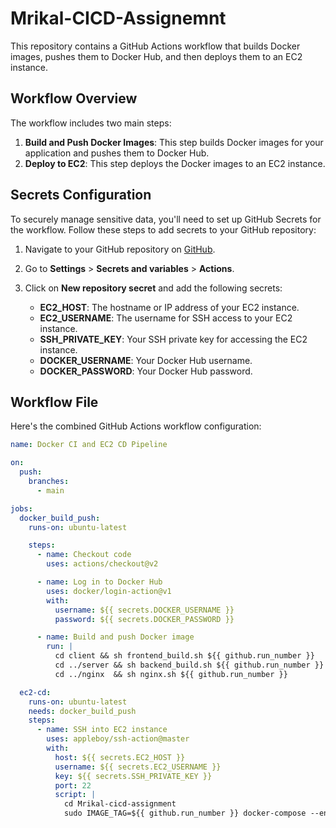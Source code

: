 # Mrikal-CICD-Assignemnt


This repository contains a GitHub Actions workflow that builds Docker images, pushes them to Docker Hub, and then deploys them to an EC2 instance.

## Workflow Overview
The workflow includes two main steps:

1. **Build and Push Docker Images**: This step builds Docker images for your application and pushes them to Docker Hub.
2. **Deploy to EC2**: This step deploys the Docker images to an EC2 instance.

## Secrets Configuration

To securely manage sensitive data, you'll need to set up GitHub Secrets for the workflow. Follow these steps to add secrets to your GitHub repository:

1. Navigate to your GitHub repository on [GitHub](https://github.com/).
2. Go to **Settings** > **Secrets and variables** > **Actions**.
3. Click on **New repository secret** and add the following secrets:

   - **EC2_HOST**: The hostname or IP address of your EC2 instance.
   - **EC2_USERNAME**: The username for SSH access to your EC2 instance.
   - **SSH_PRIVATE_KEY**: Your SSH private key for accessing the EC2 instance.
   - **DOCKER_USERNAME**: Your Docker Hub username.
   - **DOCKER_PASSWORD**: Your Docker Hub password.

## Workflow File

Here's the combined GitHub Actions workflow configuration:

```yaml
name: Docker CI and EC2 CD Pipeline

on:
  push:
    branches:
      - main

jobs:
  docker_build_push:
    runs-on: ubuntu-latest

    steps:
      - name: Checkout code
        uses: actions/checkout@v2

      - name: Log in to Docker Hub
        uses: docker/login-action@v1
        with:
          username: ${{ secrets.DOCKER_USERNAME }}
          password: ${{ secrets.DOCKER_PASSWORD }}

      - name: Build and push Docker image
        run: |
          cd client && sh frontend_build.sh ${{ github.run_number }}
          cd ../server && sh backend_build.sh ${{ github.run_number }}
          cd ../nginx  && sh nginx.sh ${{ github.run_number }}

  ec2-cd:
    runs-on: ubuntu-latest
    needs: docker_build_push
    steps:
      - name: SSH into EC2 instance
        uses: appleboy/ssh-action@master
        with:
          host: ${{ secrets.EC2_HOST }}
          username: ${{ secrets.EC2_USERNAME }}
          key: ${{ secrets.SSH_PRIVATE_KEY }}
          port: 22
          script: |
            cd Mrikal-cicd-assignment
            sudo IMAGE_TAG=${{ github.run_number }} docker-compose --env-file .env up -d
